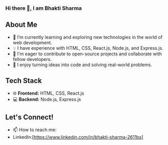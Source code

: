 ### Hi there 👋, I am Bhakti Sharma

## About Me

- 🌱 I’m currently learning and exploring new technologies in the world of web development.
- 💡 I have experience with HTML, CSS, React.js, Node.js, and Express.js.
- 🔭 I'm eager to contribute to open-source projects and collaborate with fellow developers.
- 🚀 I enjoy turning ideas into code and solving real-world problems.

 ## Tech Stack

- 🌐 **Frontend:** HTML, CSS, React.js
- 💻 **Backend:** Node.js, Express.js

## Let's Connect!

- 📫 How to reach me:
- LinkedIn:[https://www.linkedin.com/in/bhakti-sharma-2611bs]
<!--
**bhaktisharma26/bhaktisharma26** is a ✨ _special_ ✨ repository because its `README.md` (this file) appears on your GitHub profile.

Here are some ideas to get you started:

- 🔭 I’m currently working on ...
- 🌱 I’m currently learning ...
- 👯 I’m looking to collaborate on ...
- 🤔 I’m looking for help with ...
- 💬 Ask me about ...
- 📫 How to reach me: ...
- 😄 Pronouns: ...
- ⚡ Fun fact: ...
-->
